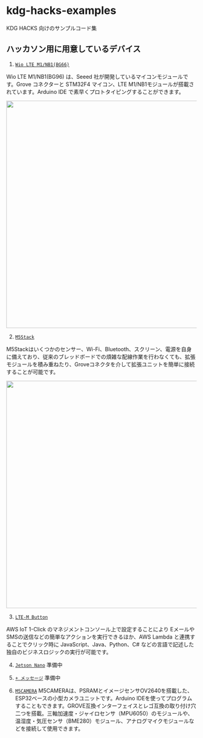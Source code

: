# kdg-hacks-examples
KDG HACKS 向けのサンプルコード集

## ハッカソン用に用意しているデバイス

1. [`Wio LTE M1/NB1(BG66)`](wiolte/)

Wio LTE M1/NB1(BG96) は、Seeed 社が開発しているマイコンモジュールです。Grove コネクターと STM32F4 マイコン、LTE M1/NB1モジュールが搭載されています。Arduino IDE で素早くプロトタイピングすることができます。

<img src="https://github.com/kdg-hacks/kdg-hacks-examples/blob/images/hw.png" width="600">

2. [`M5Stack`](m5stack/)

M5Stackはいくつかのセンサー、Wi-Fi、Bluetooth、スクリーン、電源を自身に備えており、従来のブレッドボードでの煩雑な配線作業を行わなくても、拡張モジュールを積み重ねたり、Groveコネクタを介して拡張ユニットを簡単に接続することが可能です。

<img src="https://github.com/kdg-hacks/kdg-hacks-examples/blob/master/m5stack/images/m5_fire_06.png" width="600">

3. [`LTE-M Button`](lte-m-button/)

AWS IoT 1-Click のマネジメントコンソール上で設定することにより Eメールや SMSの送信などの簡単なアクションを実行できるほか、AWS Lambda と連携することでクリック時に JavaScript、Java、Python、C# などの言語で記述した独自のビジネスロジックの実行が可能です。

4. [`Jetson Nano`](jetson-nano/)
準備中

5. [`+ メッセージ`](plus-message/)
準備中

6. [`M5CAMERA`](m5camera/)
M5CAMERAは、PSRAMとイメージセンサOV2640を搭載した、ESP32ベースの小型カメラユニットです。Arduino IDEを使ってプログラムすることもできます。GROVE互換インターフェイスとレゴ互換の取り付け穴二つを搭載。三軸加速度・ジャイロセンサ（MPU6050）のモジュールや、温湿度・気圧センサ（BME280）モジュール、アナログマイクモジュールなどを接続して使用できます。